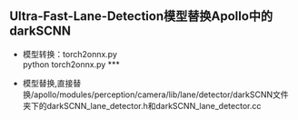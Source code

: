 ## Ultra-Fast-Lane-Detection模型替换Apollo中的darkSCNN  
        
- 模型转换：torch2onnx.py   
  python torch2onnx.py ***

- 模型替换,直接替换/apollo/modules/perception/camera/lib/lane/detector/darkSCNN文件夹下的darkSCNN_lane_detector.h和darkSCNN_lane_detector.cc  

